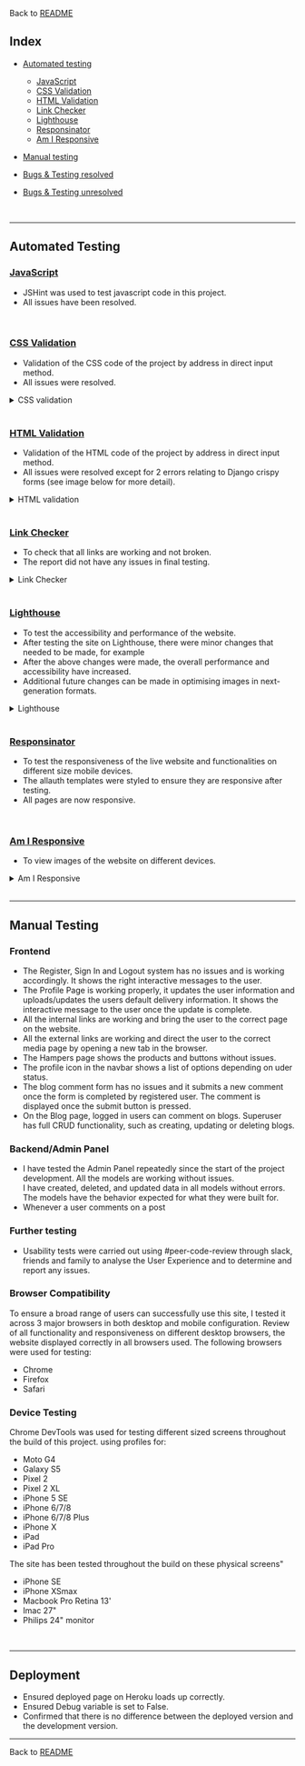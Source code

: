 Back to [README](README.md)

## Index

* [Automated testing](#automated-testing)
  * [JavaScript](#javascript)
  * [CSS Validation](#css-validation)
  * [HTML Validation](#html-validation)
  * [Link Checker](#link-checker) 
  * [Lighthouse](#lighthouse)
  * [Responsinator](#responsinator)
  * [Am I Responsive](#am-i-responsive)
* [Manual testing](#manual-testing)

* [Bugs & Testing resolved](#bugs-&-testing)
* [Bugs & Testing unresolved](#bugs-&-testing)
<br>
<hr>

## Automated Testing

### [JavaScript](https://jshint.com/)
- JSHint was used to test javascript code in this project. 
- All issues have been resolved. 
<br>

### [CSS Validation](https://jigsaw.w3.org/css-validator/)
- Validation of the CSS code of the project by address in direct input method.
- All issues were resolved.
<details>
<summary>CSS validation</summary>

![CSS Validation](/readme_assets/images/css-validation.png)
</details>
<br>

### [HTML Validation](https://validator.w3.org/)
- Validation of the HTML code of the project by address in direct input method.
- All issues were resolved except for 2 errors relating to Django crispy forms (see image below for more detail).
<details>
<summary>HTML validation</summary>

![HTML Validation](/documentation/images/html_validated.png)
</details>
<br>

### [Link Checker](https://validator.w3.org/checklink)
- To check that all links are working and not broken. 
- The report did not have any issues in final testing.
<details>
<summary>Link Checker</summary>

![Link Checker]()
</details>
<br>

### [Lighthouse](https://developer.chrome.com/docs/lighthouse/overview/)
- To test the accessibility and performance of the website. 
- After testing the site on Lighthouse, there were minor changes that needed to be made, for example
- After the above changes were made, the overall performance and accessibility have increased. 
- Additional future changes can be made in optimising images in next-generation formats.
<details>
<summary>Lighthouse</summary>

![Lighthouse]()
</details>
<br>

### [Responsinator](http://www.responsinator.com/)
- To test the responsiveness of the live website and functionalities on different size mobile devices.
- The allauth templates were styled to ensure they are responsive after testing.
- All pages are now responsive.
<br>

### [Am I Responsive](http://ami.responsivedesign.is/)
- To view images of the website on different devices.
<details>
<summary>Am I Responsive</summary>

![Am I Responsive](/readme_assets/images/responsive.png)
</details>

<br>
<hr>

## Manual Testing
### Frontend
* The Register, Sign In and Logout system has no issues and is working accordingly. It shows the right 
  interactive messages to the user.
* The Profile Page is working properly, it updates the user information and uploads/updates the 
  users default delivery information. It shows the interactive message to the user once the update is complete.
* All the internal links are working and bring the user to the correct page on the website.
* All the external links are working and direct the user to the correct media page by 
  opening a new tab in the browser.
* The Hampers page shows the products and buttons without issues.
* The profile icon in the navbar shows a list of options depending on uder status.
* The blog comment form has no issues and it submits a new comment once the form is completed by 
  registered user. The comment is displayed once the submit button is pressed. 
* On the Blog page, logged in users can comment on blogs. Superuser has full CRUD functionality, such as creating, updating or deleting blogs.

### Backend/Admin Panel
* I have tested the Admin Panel repeatedly since the start of the project development. All the models are working without issues.  
  I have created, deleted, and updated data in all models without errors. The models have the behavior expected for what they were built for.
* Whenever a user comments on a post

### Further testing
- Usability tests were carried out using #peer-code-review through slack, friends and family to analyse the User Experience and to determine and report any issues. 

### Browser Compatibility
To ensure a broad range of users can successfully use this site, I tested it across 3 major browsers in both desktop and mobile configuration. Review of all functionality and responsiveness on different desktop browsers, the website displayed correctly in all browsers used. The following browsers were used for testing:
- Chrome
- Firefox 
- Safari

### Device Testing
Chrome DevTools was used for testing different sized screens throughout the build of this project. using profiles for:
- Moto G4
- Galaxy S5
- Pixel 2
- Pixel 2 XL
- iPhone 5 SE
- iPhone 6/7/8
- iPhone 6/7/8 Plus
- iPhone X
- iPad
- iPad Pro

The site has been tested throughout the build on these physical screens"
- iPhone SE
- iPhone XSmax
- Macbook Pro Retina 13'
- Imac 27"
- Philips 24" monitor

<br>
<hr>

## **Deployment**
- Ensured deployed page on Heroku loads up correctly.
- Ensured Debug variable is set to False.
- Confirmed that there is no difference between the deployed version and the development version.

<hr>

Back to [README](README.md)